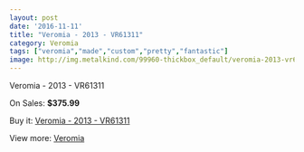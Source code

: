 ```yaml
---
layout: post
date: '2016-11-11'
title: "Veromia - 2013 - VR61311"
category: Veromia
tags: ["veromia","made","custom","pretty","fantastic"]
image: http://img.metalkind.com/99960-thickbox_default/veromia-2013-vr61311.jpg
---
```

Veromia - 2013 - VR61311

On Sales: **$375.99**
<a href="https://www.metalkind.com/en/veromia/22982-veromia-2013-vr61311.html"><amp-img layout="responsive" width="600" height="600" src="//img.metalkind.com/99960-thickbox_default/veromia-2013-vr61311.jpg" alt="Veromia - 2013 - VR61311 0" /></a>
<a href="https://www.metalkind.com/en/veromia/22982-veromia-2013-vr61311.html"><amp-img layout="responsive" width="600" height="600" src="//img.metalkind.com/99962-thickbox_default/veromia-2013-vr61311.jpg" alt="Veromia - 2013 - VR61311 1" /></a>

Buy it: [Veromia - 2013 - VR61311](https://www.metalkind.com/en/veromia/22982-veromia-2013-vr61311.html "Veromia - 2013 - VR61311")

View more: [Veromia](https://www.metalkind.com/en/199-veromia "Veromia")